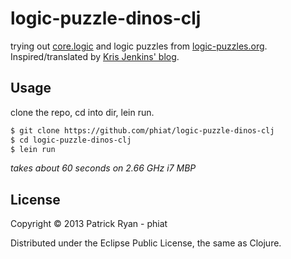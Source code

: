 # logic-puzzle-dinos-clj

trying out [core.logic](https://github.com/clojure/core.logic) and logic puzzles from [logic-puzzles.org](http://www.logic-puzzles.org/init.php).  Inspired/translated by [Kris Jenkins' blog](http://blog.jenkster.com/2013/02/solving-logic-puzzles-with-clojures-corelogic.html).

## Usage 

clone the repo, cd into dir, lein run.

```bash
$ git clone https://github.com/phiat/logic-puzzle-dinos-clj
$ cd logic-puzzle-dinos-clj
$ lein run
```

*takes about 60 seconds on 2.66 GHz i7 MBP*

## License

Copyright © 2013 Patrick Ryan - phiat

Distributed under the Eclipse Public License, the same as Clojure.
